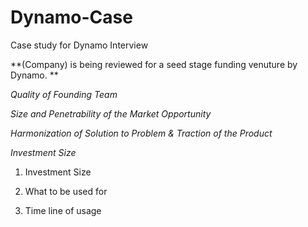 # Dynamo-Case
Case study for Dynamo Interview 

**(Company) is being reviewed for a seed stage funding venuture by Dynamo. **
  
 *Quality of Founding Team*
 
  *Size and Penetrability of the Market Opportunity*
  
  *Harmonization of Solution to Problem & Traction of the Product*
  
  *Investment Size*
  
  1. Investment Size
  
  2. What to be used for
  
  3. Time line of usage
